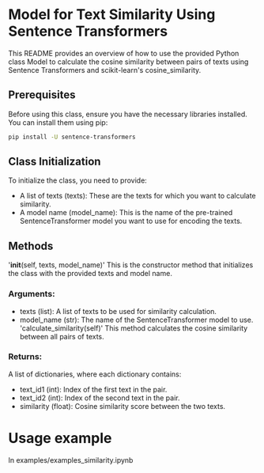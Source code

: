 # Model for Text Similarity Using Sentence Transformers
This README provides an overview of how to use the provided Python class Model to calculate the cosine similarity between pairs of texts using Sentence Transformers and scikit-learn's cosine_similarity.

## Prerequisites
Before using this class, ensure you have the necessary libraries installed. You can install them using pip:

```sh
pip install -U sentence-transformers
```

## Class Initialization
To initialize the class, you need to provide:

- A list of texts (texts): These are the texts for which you want to calculate similarity.
- A model name (model_name): This is the name of the pre-trained SentenceTransformer model you want to use for encoding the texts.

## Methods
'__init__(self, texts, model_name)'
This is the constructor method that initializes the class with the provided texts and model name.

### Arguments:

- texts (list): A list of texts to be used for similarity calculation.
- model_name (str): The name of the SentenceTransformer model to use.
'calculate_similarity(self)'
This method calculates the cosine similarity between all pairs of texts.

### Returns:
A list of dictionaries, where each dictionary contains:
- text_id1 (int): Index of the first text in the pair.
- text_id2 (int): Index of the second text in the pair.
- similarity (float): Cosine similarity score between the two texts.

# Usage example
In examples/examples_similarity.ipynb
